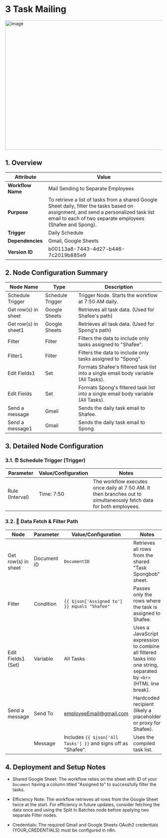 # 3 Task Mailing
<img width="985" height="416" alt="image" src="https://github.com/user-attachments/assets/8efac49d-beb0-4d6d-b857-0898ab75dfbc" />


## 1. Overview

| Attribute       | Value                                                                 |
|-----------------|-----------------------------------------------------------------------|
| **Workflow Name** | Mail Sending to Separate Employees                                    |
| **Purpose**       | To retrieve a list of tasks from a shared Google Sheet daily, filter the tasks based on assignment, and send a personalized task list email to each of two separate employees (Shafee and Spong). |
| **Trigger**       | Daily Schedule                                                       |
| **Dependencies**  | Gmail, Google Sheets                                                 |
| **Version ID**    | b00113a8-7443-4d27-b446-7c2019b885e9                                 |




## 2. Node Configuration Summary

| Node Name          | Type           | Description                                                                 |
|--------------------|----------------|-----------------------------------------------------------------------------|
| Schedule Trigger   | Schedule Trigger | Trigger Node. Starts the workflow at 7:50 AM daily.                          |
| Get row(s) in sheet | Google Sheets   | Retrieves all task data. (Used for Shafee's path)                           |
| Get row(s) in sheet1| Google Sheets   | Retrieves all task data. (Used for Spong's path)                            |
| Filter             | Filter          | Filters the data to include only tasks assigned to "Shafee".                |
| Filter1            | Filter          | Filters the data to include only tasks assigned to "Spong".                 |
| Edit Fields1       | Set             | Formats Shafee's filtered task list into a single email body variable (All Tasks). |
| Edit Fields        | Set             | Formats Spong's filtered task list into a single email body variable (All Tasks). |
| Send a message     | Gmail           | Sends the daily task email to Shafee.                                       |
| Send a message1    | Gmail           | Sends the daily task email to Spong.                                        |


## 3. Detailed Node Configuration

### 3.1. ⏰ Schedule Trigger (Trigger)

| Parameter | Value/Configuration | Notes                                                                 |
|-----------|----------------------|----------------------------------------------------------------------|
| Rule (Interval) | Time: 7:50 | The workflow executes once daily at 7:50 AM. It then branches out to simultaneously fetch data for both employees. |


### 3.2. 📂 Data Fetch & Filter Path 

| Node              | Parameter      | Value/Configuration                                                                 | Notes                                                                 |
|-------------------|----------------|--------------------------------------------------------------------------------------|----------------------------------------------------------------------|
| Get row(s) in sheet | Document ID    | `DocumentID`                                         | Retrieves all rows from the shared "Task Spongbob" sheet.            |
| Filter            | Condition      | `{{ $json['Assigned to'] }} equals "Shafee"`                                         | Passes only the rows where the task is assigned to Shafee.            |
| Edit Fields1 (Set)| Variable       | All Tasks                                                                            | Uses a JavaScript expression to combine all filtered tasks into one string, separated by `<br>` (HTML line break). |
| Send a message    | Send To        | employeeEmail@gmail.com                                                      | Hardcoded recipient (likely a placeholder or proxy for Shafee).       |
|                   | Message        | Includes `{{ $json['All Tasks'] }}` and signs off as "Shafee".                       | Uses the compiled task list.                                          |

## 4. Deployment and Setup Notes
- Shared Google Sheet: The workflow relies on the sheet with ID of your `Document` having a column titled "Assigned to" to successfully filter the tasks.

- Efficiency Note: The workflow retrieves all rows from the Google Sheet twice at the start. For efficiency in future updates, consider fetching the data once and using the Split In Batches node before applying two separate Filter nodes.

- Credentials: The required Gmail and Google Sheets OAuth2 credentials (YOUR_CREDENTIALS) must be configured in n8n.

